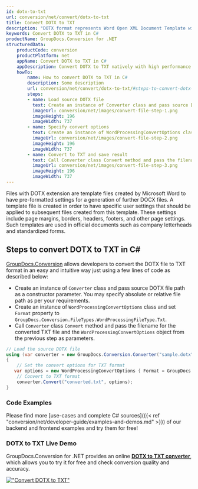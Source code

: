 ```yaml
---
id: dotx-to-txt
url: conversion/net/convert/dotx-to-txt
title: Convert DOTX to TXT
description: "DOTX format represents Word Open XML Document Template with .dotx extension. Learn how to convert DOTX to TXT file programmatically in C# language using GroupDocs.Conversion for .NET library."
keywords: Convert DOTX to TXT in C#
productName: GroupDocs.Conversion for .NET
structuredData:
    productCode: conversion
    productPlatform: net
    appName: Convert DOTX to TXT in C#
    appDescription: Convert DOTX to TXT natively with high performance using C# language and server side GroupDocs.Conversion for .NET APIs, without the use of any software like Microsoft or Open Office.
    howTo:
        name: How to convert DOTX to TXT in C# 
        description: Some description
        url: conversion/net/convert/dotx-to-txt/#steps-to-convert-dotx-to-txt-in-c
        steps:
        - name: Load source DOTX file 
          text: Create an instance of Converter class and pass source DOTX file path as a constructor parameter. You may specify absolute or relative file path as per your requirements. 
          imageUrl: conversion/net/images/convert-file-step-1.png
          imageHeight: 196
          imageWidth: 737
        - name: Specify convert options 
          text: Create an instance of WordProcessingConvertOptions class.
          imageUrl: conversion/net/images/convert-file-step-2.png
          imageHeight: 196
          imageWidth: 737
        - name: Convert to TXT and save result 
          text: Call Converter class Convert method and pass the filename for the converted HTML file and the WordProcessingConvertOptions object from the previous step as parameters.
          imageUrl: conversion/net/images/convert-file-step-3.png
          imageHeight: 196
          imageWidth: 737
---
```


Files with DOTX extension are template files created by Microsoft Word to have pre-formatted settings for a generation of further DOCX files. A template file is created in order to have specific user settings that should be applied to subsequent files created from this template. These settings include page margins, borders, headers, footers, and other page settings. Such templates are used in official documents such as company letterheads and standardized forms.

## Steps to convert DOTX to TXT in C#

[GroupDocs.Conversion](https://products.groupdocs.com/conversion/net) allows developers to convert the DOTX file to TXT format in an easy and intuitive way just using a few lines of code as described below:

* Create an instance of `Converter` class and pass source DOTX file path as a constructor parameter. You may specify absolute or relative file path as per your requirements. 
* Create an instance of `WordProcessingConvertOptions` class and set `Format` property to `GroupDocs.Conversion.FileTypes.WordProcessingFileType.Txt`.
* Call `Converter` class `Convert` method and pass the filename for the converted TXT file and the `WordProcessingConvertOptions` object from the previous step as parameters.

```csharp
// Load the source DOTX file
using (var converter = new GroupDocs.Conversion.Converter("sample.dotx"))
{
    // Set the convert options for TXT format
   var options = new WordProcessingConvertOptions { Format = GroupDocs.Conversion.FileTypes.WordProcessingFileType.Txt };
    // Convert to TXT format
    converter.Convert("converted.txt", options);
}
```

### Code Examples

Please find more [use-cases and complete C# sources]({{< ref "conversion/net/developer-guide/examples-and-demos.md" >}}) of our backend and frontend examples and try them for free!

### DOTX to TXT Live Demo

GroupDocs.Conversion for .NET provides an online [**DOTX to TXT converter**](https://products.groupdocs.app/conversion/dotx-to-txt), which allows you to try it for free and check conversion quality and accuracy.

[!["Convert DOTX to TXT"](conversion/net/images/convert-to-txt/convert-dotx-to-txt.png)](https://products.groupdocs.app/conversion/dotx-to-txt)